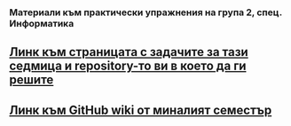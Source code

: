 ### Материали към практически упражнения на група 2, спец. Информатика

## [Линк към страницата с задачите за тази седмица и repository-то ви в което да ги решите](https://github.com/SU-Inf-Group2)

## [Линк към GitHub wiki от миналият семестър](https://github.com/SU-Inf-Group4/Tasks-and-Theory/wiki)

